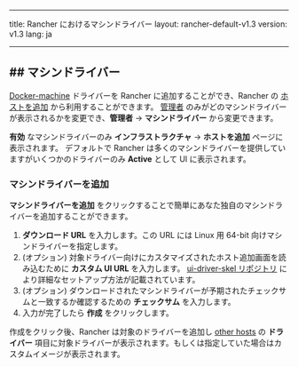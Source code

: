 * * *

title: Rancher におけるマシンドライバー layout: rancher-default-v1.3 version: v1.3 lang: ja

* * *

## ## マシンドライバー

[Docker-machine](https://docs.docker.com/machine/) ドライバーを Rancher に追加することができ、Rancher の [ホストを追加]({{site.baseurl}}/rancher/{{page.version}}/{{page.lang}}/hosts/other/) から利用することができます。 [管理者]({{site.baseurl}}/rancher/{{page.version}}/{{page.lang}}/configuration/access-control/#admin) のみがどのマシンドライバーが表示されるかを変更でき、**管理者** -> **マシンドライバー** から変更できます。

**有効** なマシンドライバーのみ **インフラストラクチャ** -> **ホストを追加** ページに表示されます。 デフォルトで Rancher は多くのマシンドライバーを提供していますがいくつかのドライバーのみ **Active** として UI に表示されます。

### マシンドライバーを追加

**マシンドライバーを追加** をクリックすることで簡単にあなた独自のマシンドライバーを追加することができます。

1. **ダウンロード URL** を入力します。この URL には Linux 用 64-bit 向けマシンドライバーを指定します。
2. (オプション) 対象ドライバー向けにカスタマイズされたホスト追加画面を読み込むために **カスタム UI URL** を入力します。 [ui-driver-skel リポジトリ](https://github.com/rancher/ui-driver-skel) により詳細なセットアップ方法が記載されています。
3. (オプション) ダウンロードされたマシンドライバーが予期されたチェックサムと一致するか確認するための **チェックサム** を入力します。
4. 入力が完了したら **作成** をクリックします。

作成をクリック後、Rancher は対象のドライバーを追加し [other hosts]({{site.baseurl}}/rancher/{{page.version}}/{{page.lang}}/hosts/other/) の **ドライバー** 項目に対象ドライバーが表示されます。もしくは指定していた場合はカスタムイメージが表示されます。